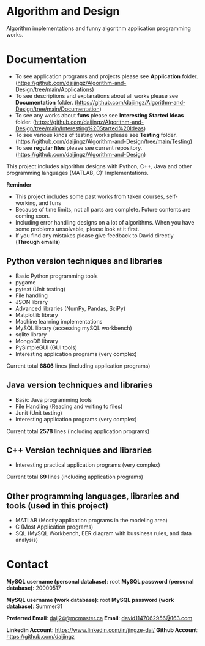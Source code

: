 # Algorithm and Design
Algorithm implementations and funny algorithm application programming works.

# Documentation
* To see application programs and projects please see **Application** folder. (https://github.com/daijingz/Algorithm-and-Design/tree/main/Applications)
* To see descriptions and explanations about all works please see **Documentation** folder. (https://github.com/daijingz/Algorithm-and-Design/tree/main/Documentation)
* To see any works about **funs** please see **Interesting Started Ideas** folder. (https://github.com/daijingz/Algorithm-and-Design/tree/main/Interesting%20Started%20Ideas)
* To see various kinds of testing works please see **Testing** folder. (https://github.com/daijingz/Algorithm-and-Design/tree/main/Testing)
* To see **regular files** please see current repository. (https://github.com/daijingz/Algorithm-and-Design)

This project includes algorithm designs with Python, C++, Java and other programming languages (MATLAB, C)' Implementations.

**Reminder**
* This project includes some past works from taken courses, self-working, and funs
* Because of time limits, not all parts are complete. Future contents are coming soon.
* Including error handling designs on a lot of algorithms. When you have some problems unsolvable, please look at it first.
* If you find any mistakes please give feedback to David directly (**Through emails**)

## Python version techniques and libraries

* Basic Python programming tools
* pygame
* pytest (Unit testing)
* File handling
* JSON library
* Advanced libraries (NumPy, Pandas, SciPy)
* Matplotlib library
* Machine learning implementations
* MySQL library (accessing mySQL workbench)
* sqlite library
* MongoDB library
* PySimpleGUI (GUI tools)
* Interesting application programs (very complex)

Current total **6806** lines (including application programs)

## Java version techniques and libraries

* Basic Java programming tools
* File Handling (Reading and writing to files)
* Junit (Unit testing)
* Interesting application programs (very complex)

Current total **2578** lines (including application programs)

## C++ Version techniques and libraries
* Interesting practical application programs (very complex)

Current total **69** lines (including application programs)

## Other programming languages, libraries and tools (used in this project)
* MATLAB (Mostly application programs in the modeling area)
* C (Most Application programs)
* SQL (MySQL Workbench, EER diagram with bussiness rules, and data analysis)

# Contact
**MySQL username (personal database)**: root
**MySQL password (personal database)**: 20000517

**MySQL username (work database)**: root
**MySQL password (work database)**: Summer31

**Preferred Email**: daij24@mcmaster.ca
**Email**: david1147062956@163.com

**Linkedin Account**: https://www.linkedin.com/in/jingze-dai/
**Github Account**: https://github.com/daijingz 
